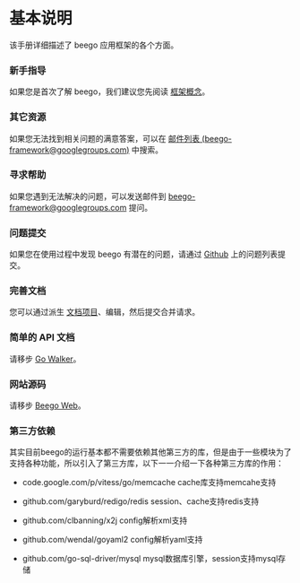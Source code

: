 # 基本说明

该手册详细描述了 beego 应用框架的各个方面。

### 新手指导

如果您是首次了解 beego，我们建议您先阅读 [框架概念](/docs/Overview_Concepts)。

### 其它资源

如果您无法找到相关问题的满意答案，可以在 [邮件列表 (beego-framework@googlegroups.com)](https://groups.google.com/forum/#!forum/beego-framework) 中搜索。

### 寻求帮助

如果您遇到无法解决的问题，可以发送邮件到 [beego-framework@googlegroups.com](mailto:beego-framework@googlegroups.com) 提问。

### 问题提交

如果您在使用过程中发现 beego 有潜在的问题，请通过 [Github](https://github.com/astaxie/beego/issues) 上的问题列表提交。

### 完善文档

您可以通过派生 [文档项目](https://github.com/beego/beedoc)、编辑，然后提交合并请求。

### 简单的 API 文档

请移步 [Go Walker](http://gowalker.org/github.com/astaxie/beego)。

### 网站源码

请移步 [Beego Web](https://github.com/beego/beeweb)。

### 第三方依赖
其实目前beego的运行基本都不需要依赖其他第三方的库，但是由于一些模块为了支持各种功能，所以引入了第三方库，以下一一介绍一下各种第三方库的作用：

- code.google.com/p/vitess/go/memcache cache库支持memcahe支持

- github.com/garyburd/redigo/redis session、cache支持redis支持

- github.com/clbanning/x2j config解析xml支持

- github.com/wendal/goyaml2 config解析yaml支持

- github.com/go-sql-driver/mysql mysql数据库引擎，session支持mysql存储
